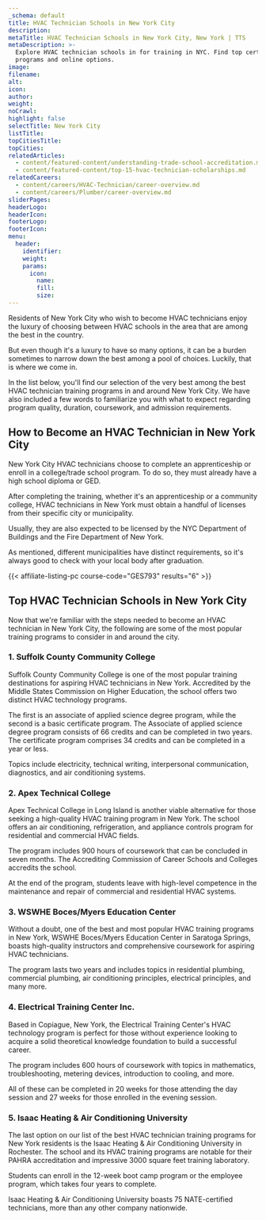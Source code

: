 ```yaml
---
_schema: default
title: HVAC Technician Schools in New York City
description:
metaTitle: HVAC Technician Schools in New York City, New York | TTS
metaDescription: >-
  Explore HVAC technician schools in for training in NYC. Find top certification
  programs and online options.
image:
filename:
alt:
icon:
author:
weight:
noCrawl:
highlight: false
selectTitle: New York City
listTitle:
topCitiesTitle:
topCities:
relatedArticles:
  - content/featured-content/understanding-trade-school-accreditation.md
  - content/featured-content/top-15-hvac-technician-scholarships.md
relatedCareers:
  - content/careers/HVAC-Technician/career-overview.md
  - content/careers/Plumber/career-overview.md
sliderPages:
headerLogo:
headerIcon:
footerLogo:
footerIcon:
menu:
  header:
    identifier:
    weight:
    params:
      icon:
        name:
        fill:
        size:
---
```

Residents of New York City who wish to become HVAC technicians enjoy the luxury of choosing between HVAC schools in the area that are among the best in the country.

But even though it's a luxury to have so many options, it can be a burden sometimes to narrow down the best among a pool of choices. Luckily, that is where we come in.

In the list below, you'll find our selection of the very best among the best HVAC technician training programs in and around New York City. We have also included a few words to familiarize you with what to expect regarding program quality, duration, coursework, and admission requirements.

## **How to Become an HVAC Technician in New York City**

New York City HVAC technicians choose to complete an apprenticeship or enroll in a college/trade school program. To do so, they must already have a high school diploma or GED.

After completing the training, whether it's an apprenticeship or a community college, HVAC technicians in New York must obtain a handful of licenses from their specific city or municipality.

Usually, they are also expected to be licensed by the NYC Department of Buildings and the Fire Department of New York.

As mentioned, different municipalities have distinct requirements, so it's always good to check with your local body after graduation.

{{< affiliate-listing-pc course-code="GES793" results="6" >}}

## **Top HVAC Technician Schools in New York City**

Now that we're familiar with the steps needed to become an HVAC technician in New York City, the following are some of the most popular training programs to consider in and around the city.

### **1\. Suffolk County Community College**

Suffolk County Community College is one of the most popular training destinations for aspiring HVAC technicians in New York. Accredited by the Middle States Commission on Higher Education, the school offers two distinct HVAC technology programs.

The first is an associate of applied science degree program, while the second is a basic certificate program. The Associate of applied science degree program consists of 66 credits and can be completed in two years. The certificate program comprises 34 credits and can be completed in a year or less.

Topics include electricity, technical writing, interpersonal communication, diagnostics, and air conditioning systems.

### **2\. Apex Technical College**

Apex Technical College in Long Island is another viable alternative for those seeking a high-quality HVAC training program in New York. The school offers an air conditioning, refrigeration, and appliance controls program for residential and commercial HVAC fields.

The program includes 900 hours of coursework that can be concluded in seven months. The Accrediting Commission of Career Schools and Colleges accredits the school.

At the end of the program, students leave with high-level competence in the maintenance and repair of commercial and residential HVAC systems.

### **3\. WSWHE Boces/Myers Education Center**

Without a doubt, one of the best and most popular HVAC training programs in New York, WSWHE Boces/Myers Education Center in Saratoga Springs, boasts high-quality instructors and comprehensive coursework for aspiring HVAC technicians.

The program lasts two years and includes topics in residential plumbing, commercial plumbing, air conditioning principles, electrical principles, and many more.

### **4\. Electrical Training Center Inc.**

Based in Copiague, New York, the Electrical Training Center's HVAC technology program is perfect for those without experience looking to acquire a solid theoretical knowledge foundation to build a successful career.

The program includes 600 hours of coursework with topics in mathematics, troubleshooting, metering devices, introduction to cooling, and more.

All of these can be completed in 20 weeks for those attending the day session and 27 weeks for those enrolled in the evening session.

### **5\. Isaac Heating & Air Conditioning University**

The last option on our list of the best HVAC technician training programs for New York residents is the Isaac Heating & Air Conditioning University in Rochester. The school and its HVAC training programs are notable for their PAHRA accreditation and impressive 3000 square feet training laboratory.

Students can enroll in the 12-week boot camp program or the employee program, which takes four years to complete.

Isaac Heating & Air Conditioning University boasts 75 NATE-certified technicians, more than any other company nationwide.